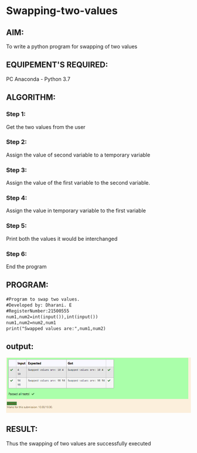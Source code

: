 # Swapping-two-values
## AIM:
To write a python program for swapping of two values
## EQUIPEMENT'S REQUIRED: 
PC
Anaconda - Python 3.7
## ALGORITHM: 
### Step 1:
Get the two values from the user
### Step 2: 
Assign the value of second variable to a temporary variable 
### Step 3: 
Assign the value of the first variable to the second variable.
### Step 4:  
Assign the value in temporary variable to the first variable
### Step 5: 
Print both the values it would be interchanged
### Step 6: 
End the program
## PROGRAM:
~~~
#Program to swap two values.
#Developed by: Dharani. E
#RegisterNumber:21500555
num1,num2=int(input()),int(input())
num1,num2=num2,num1
print("Swapped values are:",num1,num2)
~~~

## output:
![output](./output.png)
## RESULT:
Thus the swapping of two values are successfully executed



